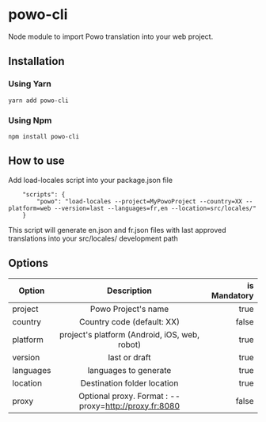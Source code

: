 # powo-cli

Node module to import Powo translation into your web project.

## Installation
### Using Yarn
```
yarn add powo-cli
```
### Using Npm
```
npm install powo-cli
```

## How to use
Add load-locales script into your package.json file
```
    "scripts": {
        "powo": "load-locales --project=MyPowoProject --country=XX --platform=web --version=last --languages=fr,en --location=src/locales/"
    }
```
This script will generate en.json and fr.json files with last approved translations into your src/locales/ development path

## Options

| Option                     | Description                                                                       | is Mandatory  |
| -------------------------- |:---------------------------------------------------------------------------------:| -------------:|
| project                    | Powo Project's name                                                               | true          |
| country                    | Country code (default: XX)                                                        | false         |
| platform                   | project's platform (Android, iOS, web, robot)                                     | true          |
| version                    | last or draft                                                                     | true          |
| languages                  | languages to generate                                                             | true          |
| location                   | Destination folder location                                                       | true          |
| proxy                      | Optional proxy. Format : --proxy=http://proxy.fr:8080                             | false         |
